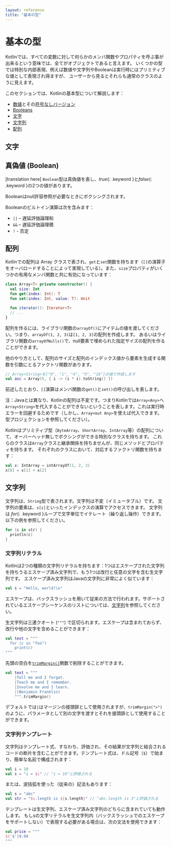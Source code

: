 ```yaml
---
layout: reference
title: "基本の型"
---
```

# 基本の型

Kotlinでは、すべての変数に対して何らかのメンバ関数やプロパティを呼ぶ事が出来るという意味では、全てがオブジェクトであると言えます。
いくつかの型では特別な内部表現、例えば数値や文字列やBooleanは実行時にはプリミティブな値として表現され得ますが、
ユーザーから見るとそれらも通常のクラスのように見えます。

このセクションでは、Kotlinの基本型について解説します：
* [数値](numbers.md)とその[符号なしバージョン](unsigned-integer-types.md)
* [Booleans](booleans.md)
* [文字](characters.md)
* [文字列](strings.md)
* [配列](arrays.md)


## 文字


## 真偽値 (Boolean)

<!--original
## Booleans
-->

[translation here]
`Boolean`型は真偽値を表し、*true*{: .keyword }と*false*{: .keyword }の2つの値があります。

<!--original
The type `Boolean` represents booleans, and has two values: *true*{: .keyword } and *false*{: .keyword }.
-->

Booleanはnull許容参照が必要なときにボクシングされます。

<!--original
Booleans are boxed if a nullable reference is needed.
-->

Booleanのビルトイン演算は次を含みます：

<!--original
Built-in operations on booleans include
-->

* `||` – 遅延評価論理和
* `&&` – 遅延評価論理積
* `!` - 否定

<!--original
* `||` – lazy disjunction
* `&&` – lazy conjunction
* `!` - negation
-->

## 配列

<!--original
## Arrays
-->

Kotlinでの配列は Array クラスで表され、`get`と`set`関数を持ちます（`[]`の演算子をオーバロードすることによって実現している）。また、`size`プロパティがいくつかの有用なメンバ関数と共に有効になっています：

<!--original
Arrays in Kotlin are represented by the `Array` class, that has `get` and `set` functions (that turn into `[]` by operator overloading conventions), and `size` property, along with a few other useful member functions:
-->

``` kotlin
class Array<T> private constructor() {
  val size: Int
  fun get(index: Int): T
  fun set(index: Int, value: T): Unit

  fun iterator(): Iterator<T>
  // ...
}
```

<!--original
``` kotlin
class Array<T> private constructor() {
  val size: Int
  fun get(index: Int): T
  fun set(index: Int, value: T): Unit

  fun iterator(): Iterator<T>
  // ...
}
```
-->

配列を作るには、ライブラリ関数の`arrayOf()`にアイテムの値を渡してください。つまり、`arrayOf(1, 2, 3)`は`[1, 2, 3]`の配列を作成します。
あるいはライブラリ関数の`arrayOfNulls()`で、null要素で埋められた指定サイズの配列を作ることができます。

<!--original
To create an array, we can use a library function `arrayOf()` and pass the item values to it, so that `arrayOf(1, 2, 3)` creates an array [1, 2, 3].
Alternatively, the `arrayOfNulls()` library function can be used to create an array of a given size filled with null elements.
-->

他のやり方として、配列のサイズと配列のインデックス値から要素を生成する関数を引数にとるファクトリ関数があります。

<!--original
Another option is to use a factory function that takes the array size and the function that can return the initial value
of each array element given its index:
-->

``` kotlin
// Array<String>を["0", "1", "4", "9", "16"]の値で作成します
val asc = Array(5, { i -> (i * i).toString() })
```

<!--original
``` kotlin
// Creates an Array<String> with values ["0", "1", "4", "9", "16"]
val asc = Array(5, { i -> (i * i).toString() })
```
-->

前述したとおり、`[]`演算はメンバ関数の`get()`と`set()`の呼び出しを表します。

<!--original
As we said above, the `[]` operation stands for calls to member functions `get()` and `set()`.
-->

注：Javaとは異なり、Kotlinの配列は不変です。つまりKotlinでは`Array<Any>`へ`Array<String>`を代入することができないということを表します。これは実行時エラーを回避するためです（しかし、`Array<out Any>`を使えば代入できます。型プロジェクションを参照してください）。

<!--original
Note: unlike Java, arrays in Kotlin are invariant. This means that Kotlin does not let us assign an `Array<String>`
to an `Array<Any>`, which prevents a possible runtime failure (but you can use `Array<out Any>`, 
see [Type Projections](generics.html#type-projections)).
-->

Kotlinはプリミティブ型（`ByteArray`、`ShortArray`、`IntArray`等）の配列について、オーバーヘッド無しでボクシングができる特別なクラスを持ちます。 これらのクラスは`Array`クラスと継承関係を持ちませんが、同じメソッドとプロパティを持ちます。 それぞれのクラスにおいて、対応するファクトリ関数を持ちます：

<!--original
Kotlin also has specialized classes to represent arrays of primitive types without boxing overhead: `ByteArray`,
`ShortArray`, `IntArray` and so on. These classes have no inheritance relation to the `Array` class, but they
have the same set of methods and properties. Each of them also has a corresponding factory function:
-->

``` kotlin
val x: IntArray = intArrayOf(1, 2, 3)
x[0] = x[1] + x[2]
```

<!--original
``` kotlin
val x: IntArray = intArrayOf(1, 2, 3)
x[0] = x[1] + x[2]
```
-->

## 文字列

<!--original
## Strings
-->

文字列は、`String`型で表されます。文字列は不変（イミュータブル）です。
文字列の要素は、`s[i]`といったインデックスの演算でアクセスできます。
文字列は *for*{: .keyword }ループで文字単位でイテレート（繰り返し操作）できます。以下の例を参照してください。

<!--original
Strings are represented by the type `String`. Strings are immutable.
Elements of a string are characters that can be accessed by the indexing operation: `s[i]`.
A string can be iterated over with a *for*{: .keyword }-loop:
-->

``` kotlin
for (c in str) {
  println(c)
}
```

<!--original
``` kotlin
for (c in str) {
  println(c)
}
```
-->

### 文字列リテラル

<!--original
### String Literals
-->

Kotlinは2つの種類の文字列リテラルを持ちます：1つはエスケープされた文字列を持ちうるエスケープ済み文字列で、もう1つは改行と任意の文字を含む生文字列です。 エスケープ済み文字列はJavaの文字列に非常によく似ています：

<!--original
Kotlin has two types of string literals: escaped strings that may have escaped characters in them and raw strings that can contain newlines and arbitrary text. An escaped string is very much like a Java string:
-->

``` kotlin
val s = "Hello, world!\n"
```

<!--original
``` kotlin
val s = "Hello, world!\n"
```
-->

エスケープは、バックスラッシュを用いて従来の方法で行われます。サポートされているエスケープシーケンスのリストについては、[文字列](#characters)を参照してください。

<!--original
Escaping is done in the conventional way, with a backslash. See [Characters](#characters) above for the list of supported escape sequences.
-->

生文字列は三連クオート (`"""`) で区切られます。エスケープは含まれておらず、改行や他の文字を含めることができます：

<!--original
A raw string is delimited by a triple quote (`"""`), contains no escaping and can contain newlines and any other characters:
-->

``` kotlin
val text = """
  for (c in "foo")
    print(c)
"""
```

<!--original
``` kotlin
val text = """
  for (c in "foo")
    print(c)
"""
```
-->

先頭の空白を[`trimMargin()`](https://kotlinlang.org/api/latest/jvm/stdlib/kotlin.text/trim-margin.html)関数で削除することができます。

<!--original
You can remove leading whitespace with [`trimMargin()`](https://kotlinlang.org/api/latest/jvm/stdlib/kotlin.text/trim-margin.html) function:
-->

``` kotlin
val text = """
    |Tell me and I forget. 
    |Teach me and I remember. 
    |Involve me and I learn.
    |(Benjamin Franklin)
    """.trimMargin()
```

<!--original
``` kotlin
val text = """
    |Tell me and I forget. 
    |Teach me and I remember. 
    |Involve me and I learn.
    |(Benjamin Franklin)
    """.trimMargin()
```
-->

デフォルトでは`|`はマージンの接頭辞として使用されますが、`trimMargin(">")`のように、パラメータとして別の文字を渡すとそれを接頭辞として使用することができます。

<!--original
By default `|` is used as margin prefix, but you can choose another character and pass it as a parameter, like `trimMargin(">")`.
-->

### 文字列テンプレート

<!--original
### String Templates
-->

文字列はテンプレート式、すなわち、評価され、その結果が文字列と結合されるコードの断片を含むことができます。テンプレート式は、ドル記号（`$`）で始まり、簡単な名前で構成されます：

<!--original
Strings may contain template expressions, i.e. pieces of code that are evaluated and whose results are concatenated into the string.
A template expression starts with a dollar sign ($) and consists of either a simple name:
-->

``` kotlin
val i = 10
val s = "i = $i" // "i = 10"と評価される
```

<!--original
``` kotlin
val i = 10
val s = "i = $i" // evaluates to "i = 10"
```
-->

または、波括弧を使った（従来の）記法もあります：

<!--original
or an arbitrary expression in curly braces:
-->

``` kotlin
val s = "abc"
val str = "$s.length is ${s.length}" // "abc.length is 3"と評価される
```

<!--original
``` kotlin
val s = "abc"
val str = "$s.length is ${s.length}" // evaluates to "abc.length is 3"
```
-->

テンプレートは生文字列、エスケープ済み文字列のどちらに含まれていても動作します。
もし`$`の文字リテラルを生文字列内（バックスラッシュでのエスケープをサポートしない）で表現する必要がある場合は、次の文法を使用できます：

<!--original
Templates are supported both inside raw strings and inside escaped strings.
If you need to represent a literal `$` character in a raw string (which doesn't support backslash escaping), you can use the following syntax:
-->

``` kotlin
val price = """
${'$'}9.99
"""
```

<!--original
``` kotlin
val price = """
${'$'}9.99
"""
```
-->
